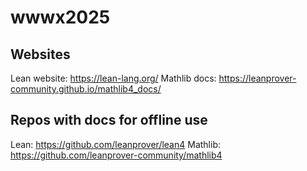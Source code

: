 # wwwx2025

## Websites
Lean website: https://lean-lang.org/
Mathlib docs: https://leanprover-community.github.io/mathlib4_docs/

## Repos with docs for offline use

Lean: https://github.com/leanprover/lean4
Mathlib: https://github.com/leanprover-community/mathlib4